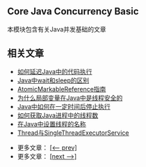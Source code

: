 ## Core Java Concurrency Basic

本模块包含有关Java并发基础的文章

## 相关文章

+ [如何延迟Java中的代码执行](docs/如何延迟Java中的代码执行.md)
+ [Java中wait和sleep的区别](docs/Java中wait和sleep的区别.md)
+ [AtomicMarkableReference指南](docs/AtomicMarkableReference指南.md)
+ [为什么局部变量在Java中是线程安全的](docs/为什么局部变量在Java中是线程安全的.md)
+ [Java中如何在一定时间后停止执行](docs/Java中如何在一定时间后停止执行.md)
+ [如何获取Java进程中的线程数](docs/如何获取Java进程中的线程数.md)
+ [在Java中设置线程的名称](docs/在Java中设置线程的名称.md)
+ [Thread与SingleThreadExecutorService](docs/Thread与SingleThreadExecutorService.md)

- 更多文章： [[<-- prev]](../java-concurrency-basic-1/README.md)
- 更多文章： [[next -->]](../java-concurrency-basic-3/README.md)